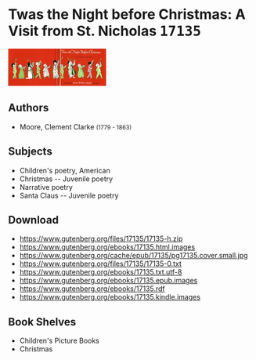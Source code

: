 # Twas the Night before Christmas: A Visit from St. Nicholas <kbd>17135</kbd>

![](./cover.medium.jpg "")

## Authors


 - Moore, Clement Clarke <small>(1779 - 1863)</small>

## Subjects


 - Children's poetry, American
 - Christmas -- Juvenile poetry
 - Narrative poetry
 - Santa Claus -- Juvenile poetry

## Download


 - https://www.gutenberg.org/files/17135/17135-h.zip
 - https://www.gutenberg.org/ebooks/17135.html.images
 - https://www.gutenberg.org/cache/epub/17135/pg17135.cover.small.jpg
 - https://www.gutenberg.org/files/17135/17135-0.txt
 - https://www.gutenberg.org/ebooks/17135.txt.utf-8
 - https://www.gutenberg.org/ebooks/17135.epub.images
 - https://www.gutenberg.org/ebooks/17135.rdf
 - https://www.gutenberg.org/ebooks/17135.kindle.images

## Book Shelves


 - Children's Picture Books
 - Christmas
